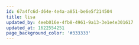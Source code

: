 ```yaml
---
id: 67a4fc6d-d64e-4e4a-a851-be6e5f214504
title: lisa
updated_by: 4eeb016e-4fb8-4961-9a13-3e1e4e301617
updated_at: 1622554251
page_background_color: '#333333'
---
```

